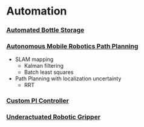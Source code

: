 # Automation
### [Automated Bottle Storage](./automated-bottle-storage)
### [Autonomous Mobile Robotics Path Planning](./autonomous-mobile-robotics)
- SLAM mapping
  - Kalman filtering
  - Batch least squares 
- Path Planning with localization uncertainty
  - RRT 
### [Custom PI Controller](./mirror-mount-pi-controller)
### [Underactuated Robotic Gripper](./underactuated-robotics)